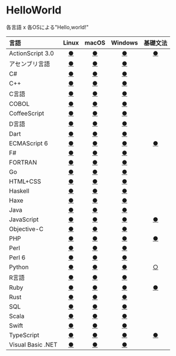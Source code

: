 # HelloWorld
各言語 x 各OSによる"Hello,world!"

|言語|Linux|macOS|Windows|基礎文法|
|:--|:--:|:--:|:--:|:--:|
|ActionScript 3.0|[●](https://github.com/TakashiNishimura/HelloWorld/tree/master/ActionScript/ActionScript_linux.md)|[●](https://github.com/TakashiNishimura/HelloWorld/tree/master/ActionScript/ActionScript_mac.md)|[●](https://github.com/TakashiNishimura/HelloWorld/blob/master/ActionScript/ActionScript_win.md)|[●](https://github.com/TakashiNishimura/HelloWorld/blob/master/ActionScript/ActionScript_reference.md)|
|アセンブリ言語|[●](https://github.com/TakashiNishimura/HelloWorld/tree/master/Assembly/Assembly_linux.md)|[●](https://github.com/TakashiNishimura/HelloWorld/tree/master/Assembly/Assembly_mac.md)|[●](https://github.com/TakashiNishimura/HelloWorld/tree/master/Assembly/Assembly_win.md)||
|C#|[●](https://github.com/TakashiNishimura/HelloWorld/blob/master/C%23/C%23_linux.md)|[●](https://github.com/TakashiNishimura/HelloWorld/blob/master/C%23/C%23_mac.md)|[●](https://github.com/TakashiNishimura/HelloWorld/blob/master/C%23/C%23_win.md)||
|C++|[●](https://github.com/TakashiNishimura/HelloWorld/blob/master/C%2B%2B/C%2B%2B_linux.md)|[●](https://github.com/TakashiNishimura/HelloWorld/blob/master/C%2B%2B/C%2B%2B_mac.md)|[●](https://github.com/TakashiNishimura/HelloWorld/blob/master/C%2B%2B/C%2B%2B_win.md)||
|C言語|[●](https://github.com/TakashiNishimura/HelloWorld/blob/master/C/C_linux.md)|[●](https://github.com/TakashiNishimura/HelloWorld/blob/master/C/C_mac.md)|[●](https://github.com/TakashiNishimura/HelloWorld/blob/master/C/C_win.md)||
|COBOL|[●](https://github.com/TakashiNishimura/HelloWorld/blob/master/COBOL/COBOL_linux.md)|[●](https://github.com/TakashiNishimura/HelloWorld/blob/master/COBOL/COBOL_mac.md)|[●](https://github.com/TakashiNishimura/HelloWorld/blob/master/COBOL/COBOL_win.md)||
|CoffeeScript|[●](https://github.com/TakashiNishimura/HelloWorld/blob/master/CoffeeScript/CoffeeScript_linux.md)|[●](https://github.com/TakashiNishimura/HelloWorld/blob/master/CoffeeScript/CoffeeScript_mac.md)|[●](https://github.com/TakashiNishimura/HelloWorld/blob/master/CoffeeScript/CoffeeScript_win.md)||
|D言語|[●](https://github.com/TakashiNishimura/HelloWorld/blob/master/D/D_linux.md)|[●](https://github.com/TakashiNishimura/HelloWorld/blob/master/D/D_mac.md)|[●](https://github.com/TakashiNishimura/HelloWorld/blob/master/D/D_win.md)||
|Dart|[●](https://github.com/TakashiNishimura/HelloWorld/blob/master/Dart/Dart_linux.md)|[●](https://github.com/TakashiNishimura/HelloWorld/blob/master/Dart/Dart_mac.md)|[●](https://github.com/TakashiNishimura/HelloWorld/blob/master/Dart/Dart_win.md)||
|ECMAScript 6|[●](https://github.com/TakashiNishimura/HelloWorld/blob/master/ECMAScript6/ECMAScript6_linux.md)|[●](https://github.com/TakashiNishimura/HelloWorld/blob/master/ECMAScript6/ECMAScript6_mac.md)|[●](https://github.com/TakashiNishimura/HelloWorld/blob/master/ECMAScript6/ECMAScript6_win.md)|[●](https://github.com/TakashiNishimura/HelloWorld/blob/master/ECMAScript6/ECMAScript6_reference.md)|
|F#|[●](https://github.com/TakashiNishimura/HelloWorld/blob/master/F%23/F%23_linux.md)|[●](https://github.com/TakashiNishimura/HelloWorld/blob/master/F%23/F%23_mac.md)|[●](https://github.com/TakashiNishimura/HelloWorld/blob/master/F%23/F%23_win.md)||
|FORTRAN|[●](https://github.com/TakashiNishimura/HelloWorld/blob/master/FORTRAN/FORTRAN_linux.md)|[●](https://github.com/TakashiNishimura/HelloWorld/blob/master/FORTRAN/FORTRAN_mac.md)|[●](https://github.com/TakashiNishimura/HelloWorld/blob/master/FORTRAN/FORTRAN_win.md)||
|Go|[●](https://github.com/TakashiNishimura/HelloWorld/blob/master/Go/Go_linux.md)|[●](https://github.com/TakashiNishimura/HelloWorld/blob/master/Go/Go_mac.md)|[●](https://github.com/TakashiNishimura/HelloWorld/blob/master/Go/Go_win.md)||
|HTML+CSS|[●](https://github.com/TakashiNishimura/HelloWorld/blob/master/HTML/HTML_linux.md)|[●](https://github.com/TakashiNishimura/HelloWorld/blob/master/HTML/HTML_mac.md)|[●](https://github.com/TakashiNishimura/HelloWorld/blob/master/HTML/HTML_win.md)||
|Haskell|[●](https://github.com/TakashiNishimura/HelloWorld/blob/master/Haskell/Haskell_linux.md)|[●](https://github.com/TakashiNishimura/HelloWorld/blob/master/Haskell/Haskell_mac.md)|[●](https://github.com/TakashiNishimura/HelloWorld/blob/master/Haskell/Haskell_win.md)||
|Haxe|[●](https://github.com/TakashiNishimura/HelloWorld/blob/master/Haxe/Haxe_linux.md)|[●](https://github.com/TakashiNishimura/HelloWorld/blob/master/Haxe/Haxe_mac.md)|[●](https://github.com/TakashiNishimura/HelloWorld/blob/master/Haxe/Haxe_win.md)||
|Java|[●](https://github.com/TakashiNishimura/HelloWorld/blob/master/Java/Java_linux.md)|[●](https://github.com/TakashiNishimura/HelloWorld/blob/master/Java/Java_mac.md)|[●](https://github.com/TakashiNishimura/HelloWorld/blob/master/Java/Java_win.md)||
|JavaScript|[●](https://github.com/TakashiNishimura/HelloWorld/blob/master/JavaScript/JavaScript_linux.md)|[●](https://github.com/TakashiNishimura/HelloWorld/blob/master/JavaScript/JavaScript_mac.md)|[●](https://github.com/TakashiNishimura/HelloWorld/blob/master/JavaScript/JavaScript_win.md)|[●](https://github.com/TakashiNishimura/HelloWorld/blob/master/JavaScript/JavaScript_reference.md)|
|Objective-C|[●](https://github.com/TakashiNishimura/HelloWorld/blob/master/ObjectiveC/ObjectiveC_linux.md)|[●](https://github.com/TakashiNishimura/HelloWorld/blob/master/ObjectiveC/ObjectiveC_mac.md)|[●](https://github.com/TakashiNishimura/HelloWorld/blob/master/ObjectiveC/ObjectiveC_win.md)||
|PHP|[●](https://github.com/TakashiNishimura/HelloWorld/blob/master/PHP/PHP_linux.md)|[●](https://github.com/TakashiNishimura/HelloWorld/blob/master/PHP/PHP_mac.md)|[●](https://github.com/TakashiNishimura/HelloWorld/blob/master/PHP/PHP_win.md)|[●](https://github.com/TakashiNishimura/HelloWorld/blob/master/PHP/PHP_reference.md)|
|Perl|[●](https://github.com/TakashiNishimura/HelloWorld/blob/master/Perl/Perl_linux.md)|[●](https://github.com/TakashiNishimura/HelloWorld/blob/master/Perl/Perl_mac.md)|[●](https://github.com/TakashiNishimura/HelloWorld/blob/master/Perl/Perl_win.md)||
|Perl 6|[●](https://github.com/TakashiNishimura/HelloWorld/blob/master/Perl6/Perl6_linux.md)|[●](https://github.com/TakashiNishimura/HelloWorld/blob/master/Perl6/Perl6_mac.md)|[●](https://github.com/TakashiNishimura/HelloWorld/blob/master/Perl6/Perl6_win.md)||
|Python|[●](https://github.com/TakashiNishimura/HelloWorld/blob/master/Python/Python_linux.md)|[●](https://github.com/TakashiNishimura/HelloWorld/blob/master/Python/Python_mac.md)|[●](https://github.com/TakashiNishimura/HelloWorld/blob/master/Python/Python_win.md)|[○](https://github.com/TakashiNishimura/HelloWorld/blob/master/Python/Python_reference.md)|
|R言語|[●](https://github.com/TakashiNishimura/HelloWorld/blob/master/R/R_linux.md)|[●](https://github.com/TakashiNishimura/HelloWorld/blob/master/R/R_mac.md)|[●](https://github.com/TakashiNishimura/HelloWorld/blob/master/R/R_win.md)||
|Ruby|[●](https://github.com/TakashiNishimura/HelloWorld/blob/master/Ruby/Ruby_linux.md)|[●](https://github.com/TakashiNishimura/HelloWorld/blob/master/Ruby/Ruby_mac.md)|[●](https://github.com/TakashiNishimura/HelloWorld/blob/master/Ruby/Ruby_win.md)|[●](https://github.com/TakashiNishimura/HelloWorld/blob/master/Ruby/Ruby_reference.md)|
|Rust|[●](https://github.com/TakashiNishimura/HelloWorld/blob/master/Rust/Rust_linux.md)|[●](https://github.com/TakashiNishimura/HelloWorld/blob/master/Rust/Rust_mac.md)|[●](https://github.com/TakashiNishimura/HelloWorld/blob/master/Rust/Rust_win.md)||
|SQL|[●](https://github.com/TakashiNishimura/HelloWorld/blob/master/SQL/SQL_linux.md)|[●](https://github.com/TakashiNishimura/HelloWorld/blob/master/SQL/SQL_mac.md)|[●](https://github.com/TakashiNishimura/HelloWorld/blob/master/SQL/SQL_win.md)||
|Scala|[●](https://github.com/TakashiNishimura/HelloWorld/blob/master/Scala/Scala_linux.md)|[●](https://github.com/TakashiNishimura/HelloWorld/blob/master/Scala/Scala_mac.md)|[●](https://github.com/TakashiNishimura/HelloWorld/blob/master/Scala/Scala_win.md)||
|Swift|[●](https://github.com/TakashiNishimura/HelloWorld/blob/master/Swift/Swift_linux.md)|[●](https://github.com/TakashiNishimura/HelloWorld/blob/master/Swift/Swift_mac.md)|[●](https://github.com/TakashiNishimura/HelloWorld/blob/master/Swift/Swift_win.md)||
|TypeScript|[●](https://github.com/TakashiNishimura/HelloWorld/blob/master/TypeScript/TypeScript_linux.md)|[●](https://github.com/TakashiNishimura/HelloWorld/blob/master/TypeScript/TypeScript_mac.md)|[●](https://github.com/TakashiNishimura/HelloWorld/blob/master/TypeScript/TypeScript_win.md)|[●](https://github.com/TakashiNishimura/HelloWorld/blob/master/TypeScript/TypeScript_reference.md)|
|Visual Basic .NET|[●](https://github.com/TakashiNishimura/HelloWorld/blob/master/VisualBasic/VisualBasic_linux.md)|[●](https://github.com/TakashiNishimura/HelloWorld/blob/master/VisualBasic/VisualBasic_mac.md)|[●](https://github.com/TakashiNishimura/HelloWorld/blob/master/VisualBasic/VisualBasic_win.md)||

